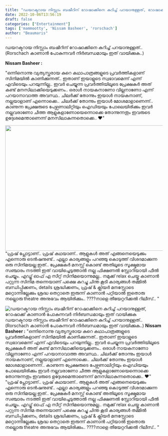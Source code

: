 ```yaml
---
title: "ഡയറക്ടറായ നിസ്സാം ബഷീറിന് റോഷാക്കിനെ കുറിച്ച് പറയാനുള്ളത്, റോഷാക്ക് കാണാൻ പോകുന്നവർ നിർബന്ധമായും ഇത് വായിക്കുക"
date: 2022-10-06T13:56:19
draft: false
categories: ["Entertainment"]
tags: ['mammootty', 'Nissam Basheer', 'rorschach']
author: "Beaumaris"
---
```


ഡയറക്ടറായ നിസ്സാം ബഷീറിന് റോഷാക്കിനെ കുറിച്ച് പറയാനുള്ളത്..
(Rorschach കാണാൻ പോകുന്നവർ നിർബന്ധമായും ഇത് വായിക്കുക..)

<strong>Nissam Basheer :</strong>

"ഒന്നിനൊന്നു വ്യത്യസ്തരായ കുറെ കഥാപാത്രങ്ങളുടെ പ്രവർത്തികളാണ് സിനിമയിൽ കാണിക്കുന്നത്.. ഇതാണ് ഇയാളുടെ സ്വഭാവമെന്ന് എന്ന് എവിടെയും പറയുന്നില്ല.. ഇവർ ചെയ്യുന്ന പ്രവർത്തിയിലൂടെ പ്രേക്ഷകർ അത് കണ്ട് മനസിലാക്കിയെടുക്കണം.. ഒരാൾ നായകനാണോ വില്ലനാണോ എന്ന് പറയാനാവാത്ത അവസ്ഥ.. ചിലർക്ക് തോന്നും ഇയാൾ നായകനാണ്, നല്ലയാളാണ് എന്നൊക്കെ.. ചിലർക്ക് തോന്നും ഇയാൾ മോശമാളാണെന്ന്.. കാണുന്ന പ്രേക്ഷരുടെ പേഴ്സണാലിറ്റിയും ഐഡിയയും പോലെയിരിക്കും ഇവർ നല്ലവരാണോ ചീത്ത ആളുകളാണോയെന്നൊക്കെ തോന്നുന്നതും ഇവരുടെ ഉദ്ദേശമെന്താണെന്ന് മനസിലാകുന്നതൊക്കെ.. ❤️"

<img class="size-full wp-image-353542 aligncenter" src="https://cdn.boolokam.com/articles/2022/10/HRH.webp" alt="" width="700" height="400" />"ഫ്രഷ് പ്ലോട്ടാണ്.. ഫ്രഷ് കഥയാണ്.. ആളുകൾ അത് എങ്ങനെയെടുക്കും എന്നൊരു ടെൻഷനുണ്ട്.. എല്ലാ കാര്യങ്ങളും പറഞ്ഞു കൊടുത്ത് വിശദമാക്കുന്ന ഒരു സിനിമയല്ല ഇത്.. പ്രേക്ഷകർ മനസ്സ് കൊണ്ട് അതിലൂടെ സൂക്ഷ്മമായ സഞ്ചാരം നടത്തി ഇത് വായിച്ചെടുത്താൽ നല്ല ഫിക്ഷണൽ സ്റ്റോറിയായി ഫീൽ ചെയ്യും. എഡ്ജ് ഓഫ് എ സീറ്റ്‌ സിനിമയൊന്നുമല്ല.. നമുക്ക് relax ചെയ്തു കാണാൻ പറ്റുന്ന സിനിമ തന്നെയാണ് പക്ഷെ കുറച്ചു ചിന്ത കൂടി കാര്യങ്ങൾ തമ്മിൽ ബന്ധിപ്പിക്കണം, details ശ്രദ്ധിക്കണം, ഫ്രഷ് &amp; ക്ലിയർ മനസ്സോടെ മറ്റൊന്നില്ലേക്കും ശ്രദ്ധ തെറ്റാതെ ഇരുന്ന് കാണാൻ പറ്റിയാൽ ഇതൊരു നല്ലൊരു theatre അനുഭവം ആയിരിക്കും.. ????നാളെ തീയേറ്ററിക്കൽ റിലീസ്.. "


![ഡയറക്ടറായ നിസ്സാം ബഷീറിന് റോഷാക്കിനെ കുറിച്ച് പറയാനുള്ളത്, റോഷാക്ക് കാണാൻ പോകുന്നവർ നിർബന്ധമായും ഇത് വായിക്കുക](https://cdn.boolokam.com/articles/2022/10/HRH.webp)ഡയറക്ടറായ നിസ്സാം ബഷീറിന് റോഷാക്കിനെ കുറിച്ച് പറയാനുള്ളത്.. (Rorschach കാണാൻ പോകുന്നവർ നിർബന്ധമായും ഇത് വായിക്കുക..) **Nissam Basheer :** "ഒന്നിനൊന്നു വ്യത്യസ്തരായ കുറെ കഥാപാത്രങ്ങളുടെ പ്രവർത്തികളാണ് സിനിമയിൽ കാണിക്കുന്നത്.. ഇതാണ് ഇയാളുടെ സ്വഭാവമെന്ന് എന്ന് എവിടെയും പറയുന്നില്ല.. ഇവർ ചെയ്യുന്ന പ്രവർത്തിയിലൂടെ പ്രേക്ഷകർ അത് കണ്ട് മനസിലാക്കിയെടുക്കണം.. ഒരാൾ നായകനാണോ വില്ലനാണോ എന്ന് പറയാനാവാത്ത അവസ്ഥ.. ചിലർക്ക് തോന്നും ഇയാൾ നായകനാണ്, നല്ലയാളാണ് എന്നൊക്കെ.. ചിലർക്ക് തോന്നും ഇയാൾ മോശമാളാണെന്ന്.. കാണുന്ന പ്രേക്ഷരുടെ പേഴ്സണാലിറ്റിയും ഐഡിയയും പോലെയിരിക്കും ഇവർ നല്ലവരാണോ ചീത്ത ആളുകളാണോയെന്നൊക്കെ തോന്നുന്നതും ഇവരുടെ ഉദ്ദേശമെന്താണെന്ന് മനസിലാകുന്നതൊക്കെ.. ❤️" "ഫ്രഷ് പ്ലോട്ടാണ്.. ഫ്രഷ് കഥയാണ്.. ആളുകൾ അത് എങ്ങനെയെടുക്കും എന്നൊരു ടെൻഷനുണ്ട്.. എല്ലാ കാര്യങ്ങളും പറഞ്ഞു കൊടുത്ത് വിശദമാക്കുന്ന ഒരു സിനിമയല്ല ഇത്.. പ്രേക്ഷകർ മനസ്സ് കൊണ്ട് അതിലൂടെ സൂക്ഷ്മമായ സഞ്ചാരം നടത്തി ഇത് വായിച്ചെടുത്താൽ നല്ല ഫിക്ഷണൽ സ്റ്റോറിയായി ഫീൽ ചെയ്യും. എഡ്ജ് ഓഫ് എ സീറ്റ്‌ സിനിമയൊന്നുമല്ല.. നമുക്ക് relax ചെയ്തു കാണാൻ പറ്റുന്ന സിനിമ തന്നെയാണ് പക്ഷെ കുറച്ചു ചിന്ത കൂടി കാര്യങ്ങൾ തമ്മിൽ ബന്ധിപ്പിക്കണം, details ശ്രദ്ധിക്കണം, ഫ്രഷ് & ക്ലിയർ മനസ്സോടെ മറ്റൊന്നില്ലേക്കും ശ്രദ്ധ തെറ്റാതെ ഇരുന്ന് കാണാൻ പറ്റിയാൽ ഇതൊരു നല്ലൊരു theatre അനുഭവം ആയിരിക്കും.. ????നാളെ തീയേറ്ററിക്കൽ റിലീസ്.. "
